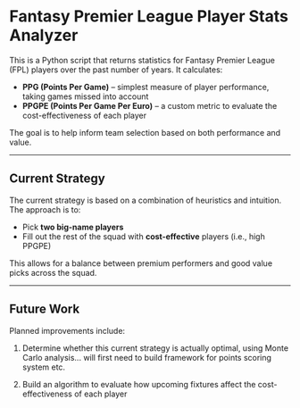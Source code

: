# Fantasy Premier League Player Stats Analyzer

This is a Python script that returns statistics for Fantasy Premier League (FPL) players over the past number of years. It calculates:

- **PPG (Points Per Game)** – simplest measure of player performance, taking games missed into account
- **PPGPE (Points Per Game Per Euro)** – a custom metric to evaluate the cost-effectiveness of each player

The goal is to help inform team selection based on both performance and value.

---

## Current Strategy

The current strategy is based on a combination of heuristics and intuition. The approach is to:

- Pick **two big-name players**
- Fill out the rest of the squad with **cost-effective** players (i.e., high PPGPE)

This allows for a balance between premium performers and good value picks across the squad.

---

## Future Work

Planned improvements include:

1. Determine whether this current strategy is actually optimal, using Monte Carlo analysis... will first need to build framework for points scoring system etc.

2. Build an algorithm to evaluate how upcoming fixtures affect the cost-effectiveness of each player 

